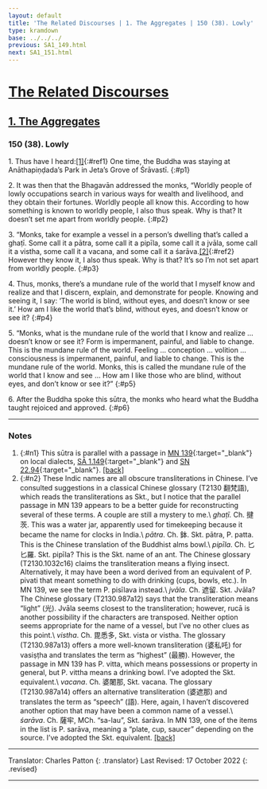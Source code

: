 ```yaml
---
layout: default
title: 'The Related Discourses | 1. The Aggregates | 150 (38). Lowly'
type: kramdown
base: ../../../
previous: SA1_149.html
next: SA1_151.html
---
```


# [The Related Discourses](../index.html)
## [1. The Aggregates](index.html)
### 150 (38). Lowly

1\. Thus have I heard:[\[1\]](#n1){:#ref1} One time, the Buddha was staying at Anāthapiṇḍada’s Park in Jeta’s Grove of Śrāvastī.
{:#p1}

2\. It was then that the Bhagavān addressed the monks, “Worldly people of lowly occupations search in various ways for wealth and livelihood, and they obtain their fortunes. Worldly people all know this. According to how something is known to worldly people, I also thus speak. Why is that? It doesn’t set me apart from worldly people.
{:#p2}

3\. “Monks, take for example a vessel in a person’s dwelling that’s called a ghaṭī. Some call it a pātra, some call it a pipīla, some call it a jvāla, some call it a vistha, some call it a vacana, and some call it a śarāva.[\[2\]](#n2){:#ref2} However they know it, I also thus speak. Why is that? It’s so I’m not set apart from worldly people.
{:#p3}

4\. Thus, monks, there’s a mundane rule of the world that I myself know and realize and that I discern, explain, and demonstrate for people. Knowing and seeing it, I say: ‘The world is blind, without eyes, and doesn’t know or see it.’ How am I like the world that’s blind, without eyes, and doesn’t know or see it?
{:#p4}

5\. “Monks, what is the mundane rule of the world that I know and realize … doesn’t know or see it? Form is impermanent, painful, and liable to change. This is the mundane rule of the world. Feeling … conception … volition … consciousness is impermanent, painful, and liable to change. This is the mundane rule of the world. Monks, this is called the mundane rule of the world that I know and see … How am I like those who are blind, without eyes, and don’t know or see it?”
{:#p5}

6\. After the Buddha spoke this sūtra, the monks who heard what the Buddha taught rejoiced and approved.
{:#p6}

---

### Notes

1. {:#n1} This sūtra is parallel with a passage in [MN 139](https://suttacentral.net/mn139){:target="_blank"} on local dialects, [SĀ 1.149](SA1_149.html){:target="_blank"} and [SN 22.94](https://suttacentral.net/sn22.94){:target="_blank"}. [\[back\]](#ref1)
2. {:#n2} These Indic names are all obscure transliterations in Chinese. I’ve consulted suggestions in a classical Chinese glossary (T2130 翻梵語), which reads the transliterations as Skt., but I notice that the parallel passage in MN 139 appears to be a better guide for reconstructing several of these terms. A couple are still a mystery to me.\\
*ghaṭī.* Ch. 揵茨. This was a water jar, apparently used for timekeeping because it became the name for clocks in India.\\
*pātra*. Ch. 鉢. Skt. pātra, P. patta. This is the Chinese translation of the Buddhist alms bowl.\\
*pipīla*. Ch. 匕匕羅. Skt. pipīla? This is the Skt. name of an ant. The Chinese glossary (T2130.1032c16) claims the transliteration means a flying insect. Alternatively, it may have been a word derived from an equivalent of P. pivati that meant something to do with drinking (cups, bowls, etc.). In MN 139, we see the term P. pisīlava instead.\\
*jvāla*. Ch. 遮留. Skt. Jvāla? The Chinese glossary (T2130.987a12) says that the transliteration means “light” (光). Jvāla seems closest to the transliteration; however, rucā is another possibility if the characters are transposed. Neither option seems appropriate for the name of a vessel, but I’ve no other clues as this point.\\
*vistha*. Ch. 毘悉多, Skt. vista or vistha. The glossary (T2130.987a13) offers a more well-known transliteration (婆私吒) for vasiṣṭha and translates the term as “highest” (最勝). However, the passage in MN 139 has P. vitta, which means possessions or property in general, but P. vittha means a drinking bowl. I’ve adopted the Skt. equivalent.\\
*vacana*. Ch. 婆闍那, Skt. vacana. The glossary (T2130.987a14) offers an alternative transliteration (婆遮那) and translates the term as “speech” (語). Here, again, I haven’t discovered another option that may have been a common name of a vessel.\\
*śarāva*. Ch. 薩牢, MCh. “sa-lau”, Skt. śarāva. In MN 139, one of the items in the list is P. sarāva, meaning a “plate, cup, saucer” depending on the source. I’ve adopted the Skt. equivalent. [\[back\]](#ref2)

---

Translator: Charles Patton
{: .translator}
Last Revised: 17 October 2022
{: .revised}

---